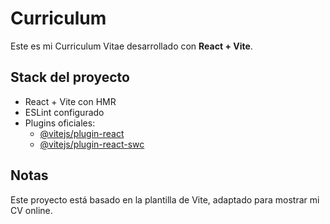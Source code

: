 # Curriculum

Este es mi Curriculum Vitae desarrollado con **React + Vite**.

## Stack del proyecto
- React + Vite con HMR
- ESLint configurado
- Plugins oficiales:
    - [@vitejs/plugin-react](https://github.com/vitejs/vite-plugin-react/blob/main/packages/plugin-react)
    - [@vitejs/plugin-react-swc](https://github.com/vitejs/vite-plugin-react-swc)

## Notas
Este proyecto está basado en la plantilla de Vite, adaptado para mostrar mi CV online.
